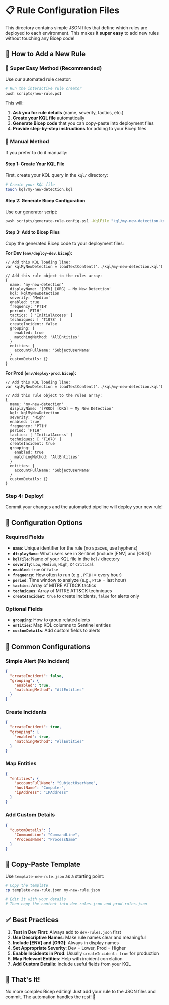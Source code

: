 # 📋 Rule Configuration Files

This directory contains simple JSON files that define which rules are deployed to each environment. This makes it **super easy** to add new rules without touching any Bicep code!

## 🎯 How to Add a New Rule

### 🚀 Super Easy Method (Recommended)

Use our automated rule creator:

```bash
# Run the interactive rule creator
pwsh scripts/new-rule.ps1
```

This will:
1. **Ask you for rule details** (name, severity, tactics, etc.)
2. **Create your KQL file** automatically
3. **Generate Bicep code** that you can copy-paste into deployment files
4. **Provide step-by-step instructions** for adding to your Bicep files

### 📝 Manual Method

If you prefer to do it manually:

#### Step 1: Create Your KQL File
First, create your KQL query in the `kql/` directory:
```bash
# Create your KQL file
touch kql/my-new-detection.kql
```

#### Step 2: Generate Bicep Configuration
Use our generator script:
```bash
pwsh scripts/generate-rule-config.ps1 -KqlFile "kql/my-new-detection.kql" -RuleName "my-new-detection" -Severity "Medium" -Environment "dev" -Tactics "InitialAccess" -Techniques "T1078"
```

#### Step 3: Add to Bicep Files
Copy the generated Bicep code to your deployment files:

**For Dev (`env/deploy-dev.bicep`):**
```bicep
// Add this KQL loading line:
var kqlMyNewDetection = loadTextContent('../kql/my-new-detection.kql')

// Add this rule object to the rules array:
{
  name: 'my-new-detection'
  displayName: '[DEV] [ORG] – My New Detection'
  kql: kqlMyNewDetection
  severity: 'Medium'
  enabled: true
  frequency: 'PT1H'
  period: 'PT1H'
  tactics: [ 'InitialAccess' ]
  techniques: [ 'T1078' ]
  createIncident: false
  grouping: {
    enabled: true
    matchingMethod: 'AllEntities'
  }
  entities: {
    accountFullName: 'SubjectUserName'
  }
  customDetails: {}
}
```

**For Prod (`env/deploy-prod.bicep`):**
```bicep
// Add this KQL loading line:
var kqlMyNewDetection = loadTextContent('../kql/my-new-detection.kql')

// Add this rule object to the rules array:
{
  name: 'my-new-detection'
  displayName: '[PROD] [ORG] – My New Detection'
  kql: kqlMyNewDetection
  severity: 'High'
  enabled: true
  frequency: 'PT1H'
  period: 'PT1H'
  tactics: [ 'InitialAccess' ]
  techniques: [ 'T1078' ]
  createIncident: true
  grouping: {
    enabled: true
    matchingMethod: 'AllEntities'
  }
  entities: {
    accountFullName: 'SubjectUserName'
  }
  customDetails: {}
}
```

### Step 4: Deploy!
Commit your changes and the automated pipeline will deploy your new rule!

## 📝 Configuration Options

### Required Fields
- **`name`**: Unique identifier for the rule (no spaces, use hyphens)
- **`displayName`**: What users see in Sentinel (include [ENV] and [ORG])
- **`kqlFile`**: Name of your KQL file in the `kql/` directory
- **`severity`**: `Low`, `Medium`, `High`, or `Critical`
- **`enabled`**: `true` or `false`
- **`frequency`**: How often to run (e.g., `PT1H` = every hour)
- **`period`**: Time window to analyze (e.g., `PT1H` = last hour)
- **`tactics`**: Array of MITRE ATT&CK tactics
- **`techniques`**: Array of MITRE ATT&CK techniques
- **`createIncident`**: `true` to create incidents, `false` for alerts only

### Optional Fields
- **`grouping`**: How to group related alerts
- **`entities`**: Map KQL columns to Sentinel entities
- **`customDetails`**: Add custom fields to alerts

## 🔧 Common Configurations

### Simple Alert (No Incident)
```json
{
  "createIncident": false,
  "grouping": {
    "enabled": true,
    "matchingMethod": "AllEntities"
  }
}
```

### Create Incidents
```json
{
  "createIncident": true,
  "grouping": {
    "enabled": true,
    "matchingMethod": "AllEntities"
  }
}
```

### Map Entities
```json
{
  "entities": {
    "accountFullName": "SubjectUserName",
    "hostName": "Computer",
    "ipAddress": "IPAddress"
  }
}
```

### Add Custom Details
```json
{
  "customDetails": {
    "CommandLine": "CommandLine",
    "ProcessName": "ProcessName"
  }
}
```

## 🎨 Copy-Paste Template

Use `template-new-rule.json` as a starting point:

```bash
# Copy the template
cp template-new-rule.json my-new-rule.json

# Edit it with your details
# Then copy the content into dev-rules.json and prod-rules.json
```

## ✅ Best Practices

1. **Test in Dev First**: Always add to `dev-rules.json` first
2. **Use Descriptive Names**: Make rule names clear and meaningful
3. **Include [ENV] and [ORG]**: Always in display names
4. **Set Appropriate Severity**: Dev = Lower, Prod = Higher
5. **Enable Incidents in Prod**: Usually `createIncident: true` for production
6. **Map Relevant Entities**: Help with incident correlation
7. **Add Custom Details**: Include useful fields from your KQL

## 🚀 That's It!

No more complex Bicep editing! Just add your rule to the JSON files and commit. The automation handles the rest! 🎉
